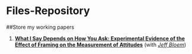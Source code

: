 # Files-Repository
##Store my working papers
1. [**What I Say Depends on How You Ask: Experimental Evidence of the Effect of Framing on the Measurement of Attitudes**](https://files.kwrahman.com/What_I_Say_Depends_on_How_You_Ask.pdf) (with _[Jeff Bloem](https://jeffbloem.wordpress.com/)_)
